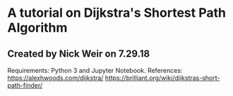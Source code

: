 # A tutorial on Dijkstra's Shortest Path Algorithm
## Created by Nick Weir on 7.29.18
Requirements: Python 3 and Jupyter Notebook.
References:
https://alexhwoods.com/dijkstra/
https://brilliant.org/wiki/dijkstras-short-path-finder/